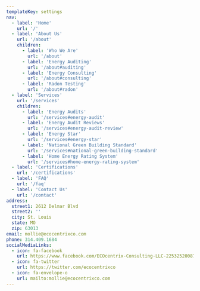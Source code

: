 ```yaml
---
templateKey: settings
nav:
  - label: 'Home'
    url: '/'
  - label: 'About Us'
    url: '/about'
    children:
      - label: 'Who We Are'
        url: '/about'
      - label: 'Energy Auditing'
        url: '/about#auditing'
      - label: 'Energy Consulting'
        url: '/about#consulting'
      - label: 'Radon Testing'
        url: '/about#radon'
  - label: 'Services'
    url: '/services'
    children:
      - label: 'Energy Audits'
        url: '/services#energy-audit'
      - label: 'Energy Audit Reviews'
        url: '/services#energy-audit-review'
      - label: 'Energy Star'
        url: '/services#energy-star'
      - label: 'National Green Building Standard'
        url: '/services#national-green-building-standard'
      - label: 'Home Energy Rating System'
        url: '/services#home-energy-rating-system'
  - label: 'Certifications'
    url: '/certifications'
  - label: 'FAQ'
    url: '/faq'
  - label: 'Contact Us'
    url: '/contact'
address:
  street1: 2612 Delmar Blvd
  street2: ''
  city: St. Louis
  state: MO
  zip: 63013
email: mollie@ecocentrixco.com
phone: 314.409.1684
socialMediaLinks:
  - icon: fa-facebook
    url: https://www.facebook.com/ECOcentrix-Consulting-LLC-225325200871400/
  - icon: fa-twitter
    url: https://twitter.com/ecocentrixco
  - icon: fa-envelope-o
    url: mailto:mollie@ecocentrixco.com
---
```

